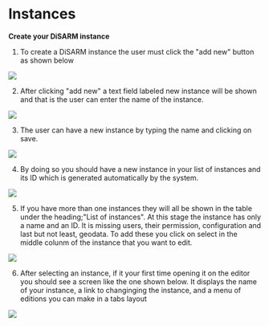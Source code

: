 # Instances

**Create your DiSARM instance** 
1. To create a DiSARM instance the user must click the "add new" button as shown below

![](../.gitbook/assets/editor-image3.png)

2. After clicking "add new" a text field labeled new instance will be shown and that is the user can enter the name of the instance.

![](../.gitbook/assets/editor-image1.png)

3. The user can have a new instance by typing the name and clicking on save.

![](../.gitbook/assets/editor-image106.png)

4. By doing so you should have a new instance in your list of instances and its ID which is generated automatically by the system.

![](../.gitbook/assets/editor-image95.png)

5. If you have more than one instances they will all be shown in the table under the heading;"List of instances". At this stage the instance has only a name and an ID. It is missing users, their permission, configuration and last but not least, geodata. To add these you click on select in the middle colunm of the instance that you want to edit.

![](../.gitbook/assets/editor-image96.png)

6. After selecting an instance, if it your first time opening it on the editor you should see a screen like the one shown below. It displays the name of your instance, a link to changinging the instance, and a menu of editions you can make in a tabs layout

![](../.gitbook/assets/editor-image42.png)

